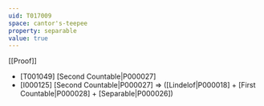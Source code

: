 ```yaml
---
uid: T017009
space: cantor's-teepee
property: separable
value: true
---
```

[[Proof]]

* [T001049] [Second Countable|P000027]
* [I000125] [Second Countable|P000027] => ([Lindelof|P000018] + [First Countable|P000028] + [Separable|P000026])

